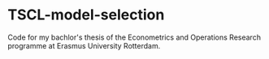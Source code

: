 ﻿# TSCL-model-selection
 
Code for my bachlor's thesis of the Econometrics and Operations Research programme at Erasmus University Rotterdam.
